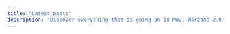 ```yaml
---
title: "Latest posts"
description: "Discover everything that is going on in MW2, Warzone 2.0, and DMZ"
---
```


